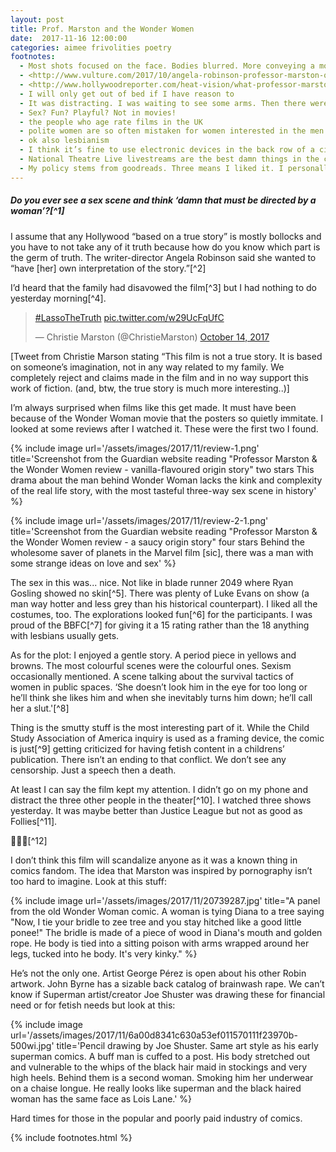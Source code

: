 ```yaml
---
layout: post
title: Prof. Marston and the Wonder Women
date:  2017-11-16 12:00:00
categories: aimee frivolities poetry
footnotes:
  - Most shots focused on the face. Bodies blurred. More conveying a mood than showing tits
  - <http://www.vulture.com/2017/10/angela-robinson-professor-marston-queer-characters.html>
  - <http://www.hollywoodreporter.com/heat-vision/what-professor-marston-misses-wonder-womans-origins-guest-column-1049868>
  - I will only get out of bed if I have reason to
  - It was distracting. I was waiting to see some arms. Then there were the unhatched replicants with hard nipples. Not hard dongs. And there were naked female bodies everywhere
  - Sex? Fun? Playful? Not in movies!
  - the people who age rate films in the UK
  - polite women are so often mistaken for women interested in the men who approach them
  - ok also lesbianism
  - I think it’s fine to use electronic devices in the back row of a cinema screen. It’s rude to disrupt and that’s not disrupting.
  - National Theatre Live livestreams are the best damn things in the cinema most months. Sorry medium of film. All the good independent stuff goes to the cinema I can’t really go to often
  - My policy stems from goodreads. Three means I liked it. I personally liked it
---
```


##### Do you ever see a sex scene and think ‘damn that must be directed by a woman’?[^1]

I assume that any Hollywood “based on a true story” is mostly bollocks and you have to not take any of it truth because how do you know which part is the germ of truth. The writer-director Angela Robinson said she wanted to “have [her] own interpretation of the story.”[^2]

I’d heard that the family had disavowed the film[^3] but I had nothing to do yesterday morning[^4].

> [#LassoTheTruth](https://twitter.com/hashtag/LassoTheTruth?src=hash&ref_src=twsrc%5Etfw) [pic.twitter.com/w29UcFqUfC](https://t.co/w29UcFqUfC)
>
> — Christie Marston (@ChristieMarston) [October 14, 2017](https://twitter.com/ChristieMarston/status/919255175293997056?ref_src=twsrc%5Etfw)

[Tweet from Christie Marson stating “This film is not a true story. It is based on someone’s imagination, not in any way related to my family. We completely reject and claims made in the film and in no way support this work of fiction. (and, btw, the true story is much more interesting..)]

I’m always surprised when films like this get made. It must have been because of the Wonder Woman movie that the posters so quietly immitate. I looked at some reviews after I watched it. These were the first two I found.

{% include image url='/assets/images/2017/11/review-1.png' title='Screenshot from the Guardian website reading "Professor Marston & the Wonder Women review - vanilla-flavoured origin story" two stars This drama about the man behind Wonder Woman lacks the kink and complexity of the real life story, with the most tasteful three-way sex scene in history' %}

{% include image url='/assets/images/2017/11/review-2-1.png' title='Screenshot from the Guardian website reading "Professor Marston & the Wonder Women review - a saucy origin story" four stars Behind the wholesome saver of planets in the Marvel film [sic], there was a man with some strange ideas on love and sex' %}

The sex in this was... nice. Not like in blade runner 2049 where Ryan Gosling showed no skin[^5]. There was plenty of Luke Evans on show (a man way hotter and less grey than his historical counterpart). I liked all the costumes, too. The explorations looked fun[^6] for the participants. I was proud of the BBFC[^7] for giving it a 15 rating rather than the 18 anything with lesbians usually gets.

As for the plot: I enjoyed a gentle story. A period piece in yellows and browns. The most colourful scenes were the colourful ones. Sexism occasionally mentioned. A scene talking about the survival tactics of women in public spaces. ‘She doesn’t look him in the eye for too long or he’ll think she likes him and when she inevitably turns him down; he’ll call her a slut.'[^8]

Thing is the smutty stuff is the most interesting part of it. While the Child Study Association of America inquiry is used as a framing device, the comic is just[^9] getting criticized for having fetish content in a childrens’ publication. There isn’t an ending to that conflict. We don’t see any censorship. Just a speech then a death.

At least I can say the film kept my attention. I didn’t go on my phone and distract the three other people in the theater[^10]. I watched three shows yesterday. It was maybe better than Justice League but not as good as Follies[^11].

🌟🌟🌟[^12]

I don’t think this film will scandalize anyone as it was a known thing in comics fandom. The idea that Marston was inspired by pornography isn’t too hard to imagine. Look at this stuff:

{% include image url='/assets/images/2017/11/20739287.jpg' title="A panel from the old Wonder Woman comic. A woman is tying Diana to a tree saying \"Now, I tie your bridle to zee tree and you stay hitched like a good little ponee!\" The bridle is made of a piece of wood in Diana's mouth and golden rope. He body is tied into a sitting poison with arms wrapped around her legs, tucked into he body. It's very kinky." %}

He’s not the only one. Artist George Pérez is open about his other Robin artwork. John Byrne has a sizable back catalog of brainwash rape. We can’t know if Superman artist/creator Joe Shuster was drawing these for financial need or for fetish needs but look at this:

{% include image url='/assets/images/2017/11/6a00d8341c630a53ef011570111f23970b-500wi.jpg' title='Pencil drawing by Joe Shuster. Same art style as his early superman comics. A buff man is cuffed to a post. His body stretched out and vulnerable to the whips of the black hair maid in stockings and very high heels. Behind them is a second woman. Smoking him her underwear on a chaise longue. He really looks like superman and the black haired woman has the same face as Lois Lane.' %}

Hard times for those in the popular and poorly paid industry of comics.

{% include footnotes.html %}

